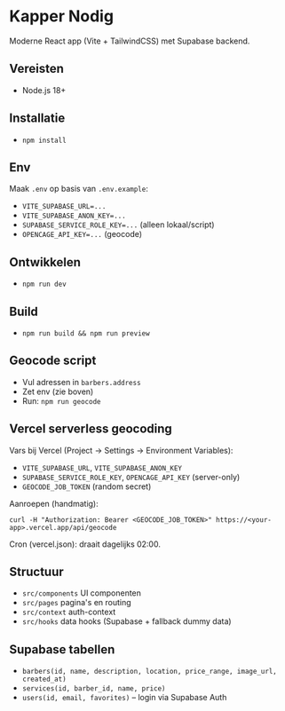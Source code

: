 # Kapper Nodig

Moderne React app (Vite + TailwindCSS) met Supabase backend.

## Vereisten
- Node.js 18+

## Installatie
- `npm install`

## Env
Maak `.env` op basis van `.env.example`:
- `VITE_SUPABASE_URL=...`
- `VITE_SUPABASE_ANON_KEY=...`
 - `SUPABASE_SERVICE_ROLE_KEY=...` (alleen lokaal/script)
 - `OPENCAGE_API_KEY=...` (geocode)

## Ontwikkelen
- `npm run dev`

## Build
- `npm run build && npm run preview`

## Geocode script
- Vul adressen in `barbers.address`
- Zet env (zie boven)
- Run: `npm run geocode`

## Vercel serverless geocoding
Vars bij Vercel (Project → Settings → Environment Variables):
- `VITE_SUPABASE_URL`, `VITE_SUPABASE_ANON_KEY`
- `SUPABASE_SERVICE_ROLE_KEY`, `OPENCAGE_API_KEY` (server-only)
- `GEOCODE_JOB_TOKEN` (random secret)

Aanroepen (handmatig):
```
curl -H "Authorization: Bearer <GEOCODE_JOB_TOKEN>" https://<your-app>.vercel.app/api/geocode
```
Cron (vercel.json): draait dagelijks 02:00.

## Structuur
- `src/components` UI componenten
- `src/pages` pagina's en routing
- `src/context` auth-context
- `src/hooks` data hooks (Supabase + fallback dummy data)

## Supabase tabellen
- `barbers(id, name, description, location, price_range, image_url, created_at)`
- `services(id, barber_id, name, price)`
- `users(id, email, favorites)` – login via Supabase Auth
